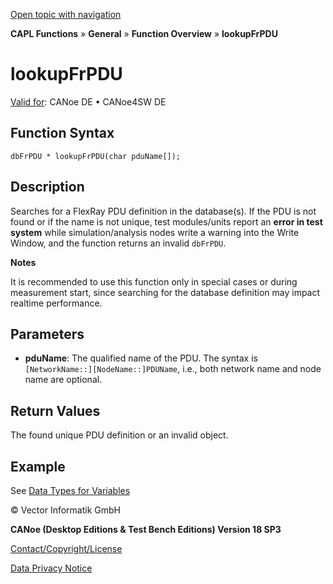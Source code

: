[Open topic with navigation](../../../../../CANoeDEFamily.htm#Topics/CAPLFunctions/Other/Functions/CAPLfunctionlookupFrPDU.md)

**CAPL Functions** » **General** » **Function Overview** » **lookupFrPDU**

# lookupFrPDU

[Valid for](../../../Shared/FeatureAvailability.md): CANoe DE • CANoe4SW DE

## Function Syntax

```
dbFrPDU * lookupFrPDU(char pduName[]);
```

## Description

Searches for a FlexRay PDU definition in the database(s). If the PDU is not found or if the name is not unique, test modules/units report an **error in test system** while simulation/analysis nodes write a warning into the Write Window, and the function returns an invalid `dbFrPDU`.

**Notes**

It is recommended to use this function only in special cases or during measurement start, since searching for the database definition may impact realtime performance.

## Parameters

- **pduName**: The qualified name of the PDU. The syntax is `[NetworkName::][NodeName::]PDUName`, i.e., both network name and node name are optional.

## Return Values

The found unique PDU definition or an invalid object.

## Example

See [Data Types for Variables](../../../Shared/CAPL/General/DataTypesForVariables.md#Database)

© Vector Informatik GmbH

**CANoe (Desktop Editions & Test Bench Editions) Version 18 SP3**

[Contact/Copyright/License](../../../Shared/ContactCopyrightLicense.md)

[Data Privacy Notice](https://www.vector.com/int/en/company/get-info/privacy-policy/)

